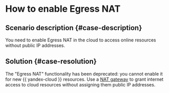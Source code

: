 # How to enable Egress NAT



## Scenario description {#case-description}

You need to enable Egress NAT in the cloud to access online resources without public IP addresses.

## Solution {#case-resolution}

The "Egress NAT" functionality has been deprecated: you cannot enable it for new {{ yandex-cloud }} resources. Use a [NAT gateway](https://cloud.yandex.ru/docs/vpc/concepts/gateways#nat-gateway) to grant internet access to cloud resources without assigning them public IP addresses.